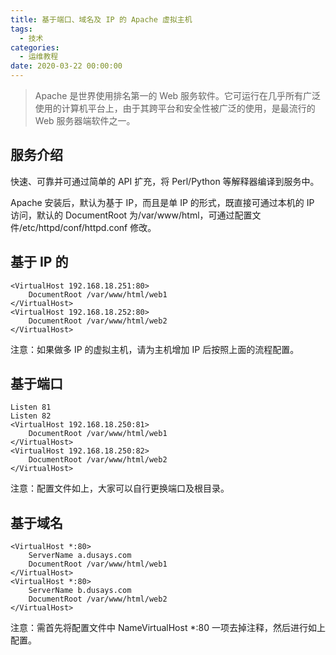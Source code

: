 ```yaml
---
title: 基于端口、域名及 IP 的 Apache 虚拟主机
tags:
  - 技术
categories:
  - 运维教程
date: 2020-03-22 00:00:00
---
```


> Apache 是世界使用排名第一的 Web 服务软件。它可运行在几乎所有广泛使用的计算机平台上，由于其跨平台和安全性被广泛的使用，是最流行的 Web 服务器端软件之一。

<!-- more -->

## 服务介绍

快速、可靠并可通过简单的 API 扩充，将 Perl/Python 等解释器编译到服务中。

Apache 安装后，默认为基于 IP，而且是单 IP 的形式，既直接可通过本机的 IP 访问，默认的 DocumentRoot 为/var/www/html，可通过配置文件/etc/httpd/conf/httpd.conf 修改。

## 基于 IP 的

```
<VirtualHost 192.168.18.251:80>
    DocumentRoot /var/www/html/web1
</VirtualHost>
<VirtualHost 192.168.18.252:80>
    DocumentRoot /var/www/html/web2
</VirtualHost>
```

注意：如果做多 IP 的虚拟主机，请为主机增加 IP 后按照上面的流程配置。

## 基于端口

```
Listen 81
Listen 82
<VirtualHost 192.168.18.250:81>
    DocumentRoot /var/www/html/web1
</VirtualHost>
<VirtualHost 192.168.18.250:82>
    DocumentRoot /var/www/html/web2
</VirtualHost>
```

注意：配置文件如上，大家可以自行更换端口及根目录。

## 基于域名

```
<VirtualHost *:80>  
    ServerName a.dusays.com  
    DocumentRoot /var/www/html/web1  
</VirtualHost>  
<VirtualHost *:80>  
    ServerName b.dusays.com  
    DocumentRoot /var/www/html/web2  
</VirtualHost>
```

注意：需首先将配置文件中 NameVirtualHost *:80 一项去掉注释，然后进行如上配置。
